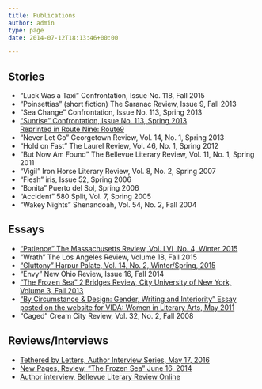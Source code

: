 ```yaml
---
title: Publications
author: admin
type: page
date: 2014-07-12T18:13:46+00:00

---
```

## Stories

  * “Luck Was a Taxi” Confrontation, Issue No. 118, Fall 2015
  * “Poinsettias” (short fiction) The Saranac Review, Issue 9, Fall 2013
  * “Sea Change” Confrontation, Issue No. 113, Spring 2013
  * [“Sunrise” Confrontation, Issue No. 113, Spring 2013 <br>Reprinted in Route Nine: Route9](http://route9litmag.com/post/80855249568/sunrise)
  * “Never Let Go” Georgetown Review, Vol. 14, No. 1, Spring 2013
  * “Hold on Fast” The Laurel Review, Vol. 46, No. 1, Spring 2012
  * “But Now Am Found” The Bellevue Literary Review, Vol. 11, No. 1, Spring 2011
  * “Vigil” Iron Horse Literary Review, Vol. 8, No. 2, Spring 2007
  * “Flesh” iris, Issue 52, Spring 2006
  * “Bonita” Puerto del Sol, Spring 2006
  * “Accident” 580 Split, Vol. 7, Spring 2005
  * “Wakey Nights” Shenandoah, Vol. 54, No. 2, Fall 2004

## Essays

  * [“Patience” The Massachusetts Review, Vol. LVI, No. 4, Winter 2015](/files/Patience.pdf)
  * “Wrath” The Los Angeles Review, Volume 18, Fall 2015
  * [“Gluttony” Harpur Palate, Vol. 14, No. 2, Winter/Spring, 2015](/files/Gluttony.pdf)
  * “Envy” New Ohio Review, Issue 16, Fall 2014
  * [“The Frozen Sea” 2 Bridges Review, City University of New York, Volume 3, Fall 2013](http://issuu.com/2bridgesreview/docs/2bridgesreview2013/112?e=0/8209720)
  * [“By Circumstance & Design: Gender, Writing and Interiority” Essay posted on the website for VIDA: Women in Literary Arts, May 2011](http://www.vidaweb.org/by-circumstance-and-design-gender-writing-and-interiority/)
  * “Caged” Cream City Review, Vol. 32, No. 2, Fall 2008

## Reviews/Interviews

  * [Tethered by Letters, Author Interview Series, May 17, 2016](http://tetheredbyletters.com/author-qa-patricia-horvath/)
  * [New Pages, Review, “The Frozen Sea” June 16, 2014](http://www.newpages.com/literary-magazine-reviews/2014-06-16/#2-Bridges-Review-V3-201)
  * [Author interview, Bellevue Literary Review Online](http://blr.med.nyu.edu/content/interviews/2011-contest-winners/patti-horvath)
